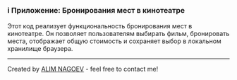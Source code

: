 ### ℹ️ Приложение: Бронирования мест в кинотеатре

Этот код реализует функциональность бронирования мест в кинотеатре.
Он позволяет пользователям выбирать фильм, бронировать места, отображает общую стоимость
и сохраняет выбор в локальном хранилище браузера.

-----
Created by [ALIM NAGOEV](https://github.com/nagoev-id) - feel free to contact me!

